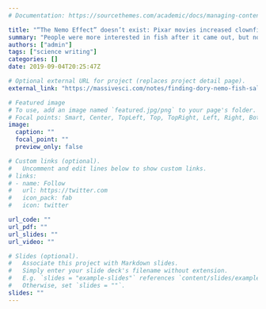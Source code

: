 ```yaml
---
# Documentation: https://sourcethemes.com/academic/docs/managing-content/

title: "“The Nemo Effect” doesn’t exist: Pixar movies increased clownfish googling, not clownfish purchasing"
summary: "People were more interested in fish after it came out, but not more likely to set up an exotic aquarium"
authors: ["admin"]
tags: ["science writing"]
categories: []
date: 2019-09-04T20:25:47Z

# Optional external URL for project (replaces project detail page).
external_link: "https://massivesci.com/notes/finding-dory-nemo-fish-sales-conservation-coral-reefs/"

# Featured image
# To use, add an image named `featured.jpg/png` to your page's folder.
# Focal points: Smart, Center, TopLeft, Top, TopRight, Left, Right, BottomLeft, Bottom, BottomRight.
image:
  caption: ""
  focal_point: ""
  preview_only: false

# Custom links (optional).
#   Uncomment and edit lines below to show custom links.
# links:
# - name: Follow
#   url: https://twitter.com
#   icon_pack: fab
#   icon: twitter

url_code: ""
url_pdf: ""
url_slides: ""
url_video: ""

# Slides (optional).
#   Associate this project with Markdown slides.
#   Simply enter your slide deck's filename without extension.
#   E.g. `slides = "example-slides"` references `content/slides/example-slides.md`.
#   Otherwise, set `slides = ""`.
slides: ""
---
```

